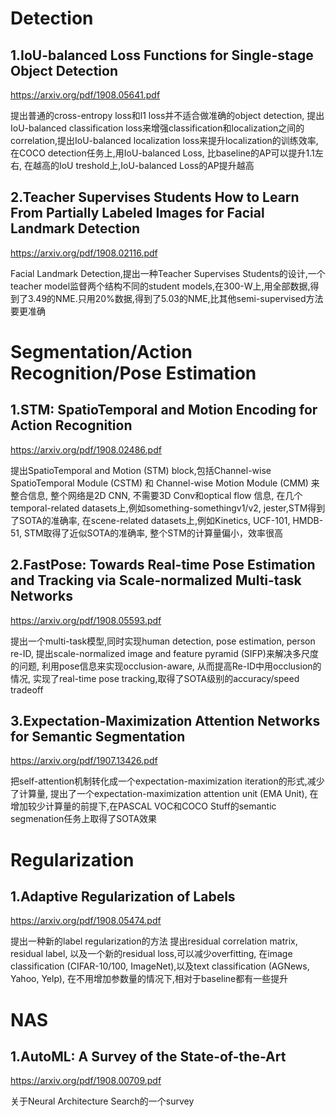 # **Detection**

## 1.IoU-balanced Loss Functions for Single-stage Object Detection

https://arxiv.org/pdf/1908.05641.pdf

提出普通的cross-entropy loss和l1 loss并不适合做准确的object detection,
提出IoU-balanced classification loss来增强classification和localization之间的correlation,提出IoU-balanced localization loss来提升localization的训练效率,
在COCO detection任务上,用IoU-balanced Loss, 比baseline的AP可以提升1.1左右,
在越高的IoU treshold上,IoU-balanced Loss的AP提升越高

## 2.Teacher Supervises Students How to Learn From Partially Labeled Images for Facial Landmark Detection

https://arxiv.org/pdf/1908.02116.pdf

Facial Landmark Detection,提出一种Teacher Supervises Students的设计,一个teacher model监督两个结构不同的student models,在300-W上,用全部数据,得到了3.49的NME.只用20%数据,得到了5.03的NME,比其他semi-supervised方法要更准确



# **Segmentation/Action Recognition/Pose Estimation**

## 1.STM: SpatioTemporal and Motion Encoding for Action Recognition

https://arxiv.org/pdf/1908.02486.pdf

提出SpatioTemporal and Motion (STM) block,包括Channel-wise SpatioTemporal Module (CSTM) 和 Channel-wise Motion Module (CMM) 来整合信息,
整个网络是2D CNN, 不需要3D Conv和optical flow 信息,
在几个temporal-related datasets上,例如something-somethingv1/v2, jester,STM得到了SOTA的准确率,
在scene-related datasets上,例如Kinetics, UCF-101, HMDB-51, STM取得了近似SOTA的准确率,
整个STM的计算量偏小，效率很高

## 2.FastPose: Towards Real-time Pose Estimation and Tracking via Scale-normalized Multi-task Networks

https://arxiv.org/pdf/1908.05593.pdf

提出一个multi-task模型,同时实现human detection, pose estimation, person re-ID,
提出scale-normalized image and feature pyramid (SIFP)来解决多尺度的问题,
利用pose信息来实现occlusion-aware, 从而提高Re-ID中用occlusion的情况,
实现了real-time pose tracking,取得了SOTA级别的accuracy/speed tradeoff

## 3.Expectation-Maximization Attention Networks for Semantic Segmentation

https://arxiv.org/pdf/1907.13426.pdf

把self-attention机制转化成一个expectation-maximization iteration的形式,减少了计算量,
提出了一个expectation-maximization attention unit (EMA Unit),
在增加较少计算量的前提下,在PASCAL VOC和COCO Stuff的semantic segmenation任务上取得了SOTA效果



# **Regularization**

## 1.Adaptive Regularization of Labels

https://arxiv.org/pdf/1908.05474.pdf

提出一种新的label regularization的方法
提出residual correlation matrix, residual label, 以及一个新的residual loss,可以减少overfitting,
在image classification (CIFAR-10/100, ImageNet),以及text classification (AGNews, Yahoo, Yelp), 在不用增加参数量的情况下,相对于baseline都有一些提升

# **NAS**
## 1.AutoML: A Survey of the State-of-the-Art

https://arxiv.org/pdf/1908.00709.pdf

关于Neural Architecture Search的一个survey


